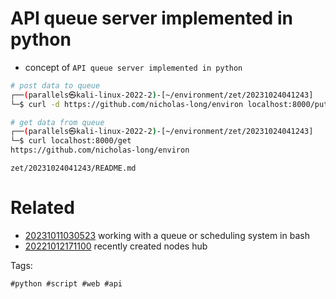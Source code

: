 # API queue server implemented in python

- concept of `API queue server implemented in python`

```bash
# post data to queue
┌──(parallels㉿kali-linux-2022-2)-[~/environment/zet/20231024041243]
└─$ curl -d https://github.com/nicholas-long/environ localhost:8000/put

# get data from queue
┌──(parallels㉿kali-linux-2022-2)-[~/environment/zet/20231024041243]
└─$ curl localhost:8000/get
https://github.com/nicholas-long/environ
```

` zet/20231024041243/README.md `

# Related

- [20231011030523](/zet/20231011030523/README.md) working with a queue or scheduling system in bash
- [20221012171100](/zet/20221012171100/README.md) recently created nodes hub

Tags:

    #python #script #web #api
